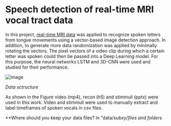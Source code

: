 <h1> Speech detection of real-time MRI vocal tract data </h1>

In this project, <a href="https://figshare.com/articles/dataset/A_multispeaker_dataset_of_raw_and_reconstructed_speech_production_real-time_MRI_video_and_3D_volumetric_images/13725546/1">real-time MRI data</a> was applied to recognize spoken letters from tongue movements using a vector-based image detection approach. In addition, to generate more data randomization was applied by minimally rotating the vectors. The pixel vectors of a video clip during which a certain letter was spoken could then be passed into a Deep Learning model. For this purpose, the neural networks LSTM and 3D-CNN were used and studied for their performance.

![image](https://user-images.githubusercontent.com/73224461/231983799-55e01ad7-fa02-4aa8-a084-58976a90ed6d.png)

*Data sctructure*

As shown in the Figure video (mp4), recon (h5) and stimmuli (pptx) were used in this work. Video and stimmuli were used to manually extract and label timeframes of spoken vocals in csv files.

**Where should you keep your data files?
In "data/sub*xy*/*files and folders*
